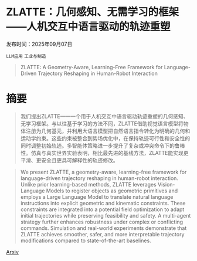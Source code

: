 # ZLATTE：几何感知、无需学习的框架——人机交互中语言驱动的轨迹重塑

发布时间：2025年09月07日

`LLM应用` `工业与制造`

> ZLATTE: A Geometry-Aware, Learning-Free Framework for Language-Driven Trajectory Reshaping in Human-Robot Interaction

# 摘要

> 我们提出ZLATTE——一个用于人机交互中语言驱动轨迹重塑的几何感知、无学习框架。与以往基于学习的方法不同，ZLATTE借助视觉语言模型将物体注册为几何基元，并利用大语言模型把自然语言指令转化为明确的几何和运动学约束。这些约束被整合到势场优化中，在保持轨迹可行性和安全性的同时调整初始轨迹。多智能体策略进一步提升了复杂或冲突命令下的鲁棒性。仿真与真实世界实验表明，相比最先进的基线方法，ZLATTE能实现更平滑、更安全且更具可解释性的轨迹修改。

> We present ZLATTE, a geometry-aware, learning-free framework for language-driven trajectory reshaping in human-robot interaction. Unlike prior learning-based methods, ZLATTE leverages Vision-Language Models to register objects as geometric primitives and employs a Large Language Model to translate natural language instructions into explicit geometric and kinematic constraints. These constraints are integrated into a potential field optimization to adapt initial trajectories while preserving feasibility and safety. A multi-agent strategy further enhances robustness under complex or conflicting commands. Simulation and real-world experiments demonstrate that ZLATTE achieves smoother, safer, and more interpretable trajectory modifications compared to state-of-the-art baselines.

[Arxiv](https://arxiv.org/abs/2509.06031)